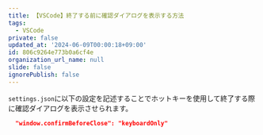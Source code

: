 ```yaml
---
title: 【VSCode】終了する前に確認ダイアログを表示する方法
tags:
  - VSCode
private: false
updated_at: '2024-06-09T00:00:18+09:00'
id: 806c9264e773b0a6cf4e
organization_url_name: null
slide: false
ignorePublish: false
---
```

`settings.json`に以下の設定を記述することでホットキーを使用して終了する際に確認ダイアログを表示させられます。

```settings.json
  "window.confirmBeforeClose": "keyboardOnly"
```
